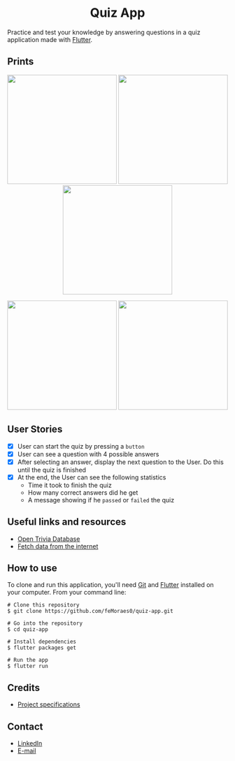 <h1 align="center">Quiz App</h1>

Practice and test your knowledge by answering questions in a quiz application made with [Flutter](https://flutter.dev/docs/get-started/install).

## Prints
<p align="center">
  <img width="250" src="https://i.pinimg.com/originals/f4/f0/a6/f4f0a6f808c94a9b553edb6db6e97a5f.png"/>
  <img width="250" src="https://i.pinimg.com/originals/f7/23/e4/f723e40b0afd98b8da577be204f954ad.png"/>
  <img width="250" src="https://i.pinimg.com/originals/d0/50/21/d050216a7a8a5f89f63e140b128fd1d3.png"/>
</p>
<p align="center">
  <img width="250" src="https://i.pinimg.com/originals/13/8b/fa/138bfaa63ef3a8b9ea534d5cd713d385.png"/>
  <img width="250" src="https://i.pinimg.com/originals/74/3e/b7/743eb7d3f017fa369e72d2f16ed93386.png"/>
</p>

## User Stories
-   [X] User can start the quiz by pressing a `button`
-   [X] User can see a question with 4 possible answers
-   [X] After selecting an answer, display the next question to the User. Do this until the quiz is finished
-   [X] At the end, the User can see the following statistics
    -   Time it took to finish the quiz
    -   How many correct answers did he get
    -   A message showing if he `passed` or `failed` the quiz

## Useful links and resources
- [Open Trivia Database](https://opentdb.com/api_config.php)
- [Fetch data from the internet](https://flutter.dev/docs/cookbook/networking/fetch-data)

## How to use
To clone and run this application, you'll need [Git](https://git-scm.com/downloads) and [Flutter](https://flutter.dev/docs/get-started/install) installed on your computer. From your command line:

```
# Clone this repository
$ git clone https://github.com/feMoraes0/quiz-app.git

# Go into the repository
$ cd quiz-app

# Install dependencies
$ flutter packages get

# Run the app
$ flutter run
```

## Credits 
- [Project specifications](https://github.com/florinpop17/app-ideas/blob/master/Projects/1-Beginner/Quiz-App.md)

## Contact
  - <a target="_blank" href="https://www.linkedin.com/in/fernando-moraes-48a26916a/">LinkedIn</a>
  - <a target="_blank" href="mailto:fernandomoraes.lopes@gmail.com">E-mail</a>
